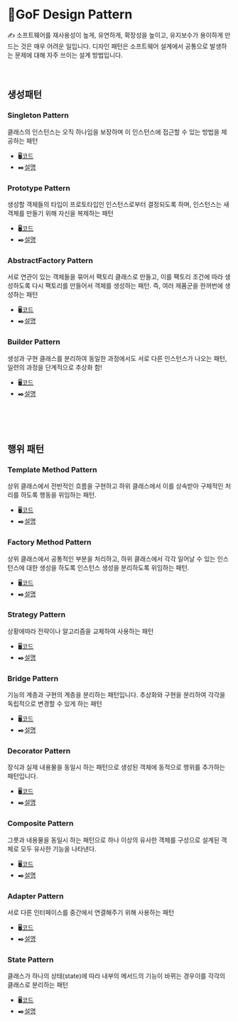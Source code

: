 # 🌈GoF Design Pattern

✍
소프트웨어를 재사용성이 높게, 유연하게, 확장성을 높이고, 유지보수가 용이하게 만드는 것은 매우 어려운 일입니다.
디자인 패턴은 소프트웨어 설계에서 공통으로 발생하는 문제에 대해 자주 쓰이는 설계 방법입니다.
<br><br><br>
## 생성패턴

### Singleton Pattern
클래스의 인스턴스는 오직 하나임을 보장하며 이 인스턴스에 접근할 수 있는 방법을 제공하는 패턴

- 🖥️[코드](https://github.com/ZANGZANGS/gof_design_pattern/commit/8083bd09ae3314216014ab94027c1e9ddf89025f)
- ✒️[설명](https://zangzangs.tistory.com/119)


### Prototype Pattern
생성할 객체들의 타입이 프로토타입인 인스턴스로부터 결정되도록 하며, 인스턴스는 새 객체를 만들기 위해 자신을 복제하는 패턴

- 🖥️[코드](https://github.com/ZANGZANGS/gof_design_pattern/commit/ae0dc0d28f09e84ad0e2cc0968dc1b6efd9c096d)
- ✒️[설명](https://zangzangs.tistory.com/120)


### AbstractFactory Pattern
서로 연관이 있는 객체들을 묶어서 팩토리 클래스로 만들고, 이를 팩토리 조건에 따라 생성하도록 다시 팩토리를 만들어서 객체를 생성하는 패턴. 즉, 여러 제품군을 한꺼번에 생성하는 패턴

- 🖥️[코드](https://github.com/ZANGZANGS/gof_design_pattern/commit/2058245425f7056bfddf7a4f2571c3a3efe9e78a)
- ✒️[설명](https://zangzangs.tistory.com/121)


### Builder Pattern
생성과 구현 클래스를 분리하여 동일한 과정에서도 서로 다른 인스턴스가 나오는 패턴, 일련의 과정을 단계적으로 추상화 함!

- 🖥️[코드](https://github.com/ZANGZANGS/gof_design_pattern/commit/7b4d50b33ae1461a1b1085d1344748018e96eaca)
- ✒️[설명](https://zangzangs.tistory.com/145)

<br><br><br>
## 행위 패턴

### Template Method Pattern
상위 클래스에서 전반적인 흐름을 구현하고 하위 클래스에서 이를 상속받아 구체적인 처리를 하도록 행동을 위임하는 패턴.

- 🖥️[코드](https://github.com/ZANGZANGS/gof_design_pattern/commit/1c54fe614c5ea26f5e3575f2c1374d7332e83cc7)
- ✒️[설명](https://zangzangs.tistory.com/146)


### Factory Method Pattern
상위 클래스에서 공통적인 부분을 처리하고, 하위 클래스에서 각각 일어날 수 있는 인스턴스에 대한 생성을 하도록 인스턴스 생성을 분리하도록 위임하는 패턴.

- 🖥️[코드](https://github.com/ZANGZANGS/gof_design_pattern/commit/9e8f8d297c4096fe20a3aef02237e2998d5343db)
- ✒️[설명](https://zangzangs.tistory.com/147)


### Strategy Pattern
상황에따라 전략이나 알고리즘을 교체하여 사용하는 패턴

- 🖥️[코드](https://github.com/ZANGZANGS/gof_design_pattern/commit/147eebdb5cf1f30a3e3dd890438ab59fcf9b095c)
- ✒️[설명](https://zangzangs.tistory.com/148)


### Bridge Pattern
기능의 계층과 구현의 계층을 분리하는 패턴입니다. 추상화와 구현을 분리하여 각각을 독립적으로 변경할 수 있게 하는 패턴

- 🖥️[코드](https://github.com/ZANGZANGS/gof_design_pattern/commit/d9796a8b43c34c24448998e138c5f48c75f6d2a8)
- ✒️[설명](https://zangzangs.tistory.com/148)

### Decorator Pattern
장식과 실제 내용물을 동일시 하는 패턴으로 생성된 객체에 동적으로 행위를 추가하는 패턴입니다.

- 🖥️[코드](https://github.com/ZANGZANGS/gof_design_pattern/commit/a3a97ba979c6fe790f3b61e79009c47822344bda)
- ✒️[설명](https://zangzangs.tistory.com/151)

### Composite Pattern
그릇과 내용물을 동일시 하는 패턴으로 하나 이상의 유사한 객체를 구성으로 설계된 객체로 모두 유사한 기능을 나타낸다.

- 🖥️[코드](https://github.com/ZANGZANGS/gof_design_pattern/commit/c0f1966298d641b8441c780f911089d7096d0332)
- ✒️[설명](https://zangzangs.tistory.com/153)

### Adapter Pattern
서로 다른 인터페이스를 중간에서 연결해주기 위해 사용하는 패턴

- 🖥️[코드](https://github.com/ZANGZANGS/gof_design_pattern/commit/4b4967bd4407e39105e08b91325c0b11f7e63812)
- ✒️[설명](https://zangzangs.tistory.com/154)



### State Pattern
클래스가 하나의 상태(state)에 따라 내부의 메서드의 기능이 바뀌는 경우이를 각각의 클래스로 분리하는 패턴

- 🖥️[코드](https://github.com/ZANGZANGS/gof_design_pattern/commit/965ad9e1603a76455052986ce0a1bfdd36fe9885)
- ✒️[설명](https://zangzangs.tistory.com/155)
